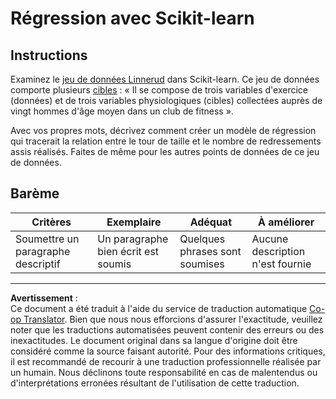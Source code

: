 <!--
CO_OP_TRANSLATOR_METADATA:
{
  "original_hash": "74a5cf83e4ebc302afbcbc4f418afd0a",
  "translation_date": "2025-09-03T22:36:07+00:00",
  "source_file": "2-Regression/1-Tools/assignment.md",
  "language_code": "fr"
}
-->
# Régression avec Scikit-learn

## Instructions

Examinez le [jeu de données Linnerud](https://scikit-learn.org/stable/modules/generated/sklearn.datasets.load_linnerud.html#sklearn.datasets.load_linnerud) dans Scikit-learn. Ce jeu de données comporte plusieurs [cibles](https://scikit-learn.org/stable/datasets/toy_dataset.html#linnerrud-dataset) : « Il se compose de trois variables d'exercice (données) et de trois variables physiologiques (cibles) collectées auprès de vingt hommes d'âge moyen dans un club de fitness ».

Avec vos propres mots, décrivez comment créer un modèle de régression qui tracerait la relation entre le tour de taille et le nombre de redressements assis réalisés. Faites de même pour les autres points de données de ce jeu de données.

## Barème

| Critères                       | Exemplaire                          | Adéquat                       | À améliorer                |
| ------------------------------ | ----------------------------------- | ----------------------------- | -------------------------- |
| Soumettre un paragraphe descriptif | Un paragraphe bien écrit est soumis | Quelques phrases sont soumises | Aucune description n'est fournie |

---

**Avertissement** :  
Ce document a été traduit à l'aide du service de traduction automatique [Co-op Translator](https://github.com/Azure/co-op-translator). Bien que nous nous efforcions d'assurer l'exactitude, veuillez noter que les traductions automatisées peuvent contenir des erreurs ou des inexactitudes. Le document original dans sa langue d'origine doit être considéré comme la source faisant autorité. Pour des informations critiques, il est recommandé de recourir à une traduction professionnelle réalisée par un humain. Nous déclinons toute responsabilité en cas de malentendus ou d'interprétations erronées résultant de l'utilisation de cette traduction.